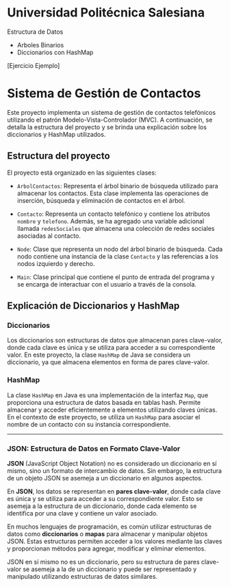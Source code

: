 # Universidad Politécnica Salesiana

Estructura de Datos
- Arboles Binarios
- Diccionarios con HashMap

[Ejercicio Ejemplo]



# Sistema de Gestión de Contactos

Este proyecto implementa un sistema de gestión de contactos telefónicos utilizando el patrón Modelo-Vista-Controlador (MVC). A continuación, se detalla la estructura del proyecto y se brinda una explicación sobre los diccionarios y HashMap utilizados.

## Estructura del proyecto

El proyecto está organizado en las siguientes clases:

- `ArbolContactos`: Representa el árbol binario de búsqueda utilizado para almacenar los contactos. Esta clase implementa las operaciones de inserción, búsqueda y eliminación de contactos en el árbol.

- `Contacto`: Representa un contacto telefónico y contiene los atributos `nombre` y `telefono`. Además, se ha agregado una variable adicional llamada `redesSociales` que almacena una colección de redes sociales asociadas al contacto.

- `Node`: Clase que representa un nodo del árbol binario de búsqueda. Cada nodo contiene una instancia de la clase `Contacto` y las referencias a los nodos izquierdo y derecho.

- `Main`: Clase principal que contiene el punto de entrada del programa y se encarga de interactuar con el usuario a través de la consola.

## Explicación de Diccionarios y HashMap

### Diccionarios

Los diccionarios son estructuras de datos que almacenan pares clave-valor, donde cada clave es única y se utiliza para acceder a su correspondiente valor. En este proyecto, la clase `HashMap` de Java se considera un diccionario, ya que almacena elementos en forma de pares clave-valor.

### HashMap

La clase `HashMap` en Java es una implementación de la interfaz `Map`, que proporciona una estructura de datos basada en tablas hash. Permite almacenar y acceder eficientemente a elementos utilizando claves únicas. En el contexto de este proyecto, se utiliza un `HashMap` para asociar el nombre de un contacto con su instancia correspondiente.





---

### JSON: Estructura de Datos en Formato Clave-Valor

**JSON** (JavaScript Object Notation) no es considerado un diccionario en sí mismo, sino un formato de intercambio de datos. Sin embargo, la estructura de un objeto JSON se asemeja a un diccionario en algunos aspectos.

En **JSON**, los datos se representan en **pares clave-valor**, donde cada clave es única y se utiliza para acceder a su correspondiente valor. Esto se asemeja a la estructura de un diccionario, donde cada elemento se identifica por una clave y contiene un valor asociado.

En muchos lenguajes de programación, es común utilizar estructuras de datos como **diccionarios** o **mapas** para almacenar y manipular objetos JSON. Estas estructuras permiten acceder a los valores mediante las claves y proporcionan métodos para agregar, modificar y eliminar elementos.

JSON en sí mismo no es un diccionario, pero su estructura de pares clave-valor se asemeja a la de un diccionario y puede ser representado y manipulado utilizando estructuras de datos similares.

